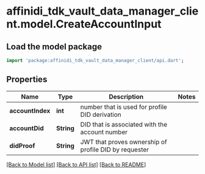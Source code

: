 # affinidi_tdk_vault_data_manager_client.model.CreateAccountInput

## Load the model package

```dart
import 'package:affinidi_tdk_vault_data_manager_client/api.dart';
```

## Properties

| Name             | Type       | Description                                           | Notes |
| ---------------- | ---------- | ----------------------------------------------------- | ----- |
| **accountIndex** | **int**    | number that is used for profile DID derivation        |
| **accountDid**   | **String** | DID that is associated with the account number        |
| **didProof**     | **String** | JWT that proves ownership of profile DID by requester |

[[Back to Model list]](../README.md#documentation-for-models) [[Back to API list]](../README.md#documentation-for-api-endpoints) [[Back to README]](../README.md)
